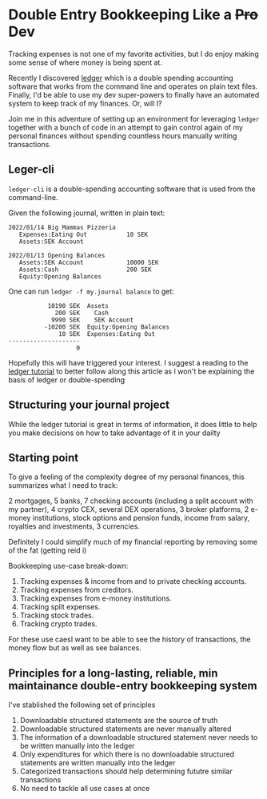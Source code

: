 # Double Entry Bookkeeping Like a ~~Pro~~ Dev

Tracking expenses is not one of my favorite activities, but I do enjoy making
some sense of where money is being spent at.

Recently I discovered [ledger](https://www.ledger-cli.org) which is a double
spending accounting software that works from the command line and operates on
plain text files. Finally, I'd be able to use my dev super-powers to finally
have an automated system to keep track of my finances. Or, will I?

Join me in this adventure of setting up an environment for leveraging `ledger`
together with a bunch of code in an attempt to gain control again of my personal
finances without spending countless hours manually writing transactions.

## Leger-cli

`ledger-cli` is a double-spending accounting software that is used from the
command-line.

Given the following journal, written in plain text:

```!Examples/my.journal
2022/01/14 Big Mammas Pizzeria
   Expenses:Eating Out           10 SEK
   Assets:SEK Account

2022/01/13 Opening Balances
   Assets:SEK Account            10000 SEK
   Assets:Cash                   200 SEK
   Equity:Opening Balances
```

One can run `ledger -f my.journal balance` to get:

```
           10190 SEK  Assets
             200 SEK    Cash
            9990 SEK    SEK Account
          -10200 SEK  Equity:Opening Balances
              10 SEK  Expenses:Eating Out
--------------------
                   0
```

Hopefully this will have triggered your interest. I suggest a reading to the
[ledger tutorial](https://www.ledger-cli.org/3.0/doc/ledger3.html#Ledger-Tutorial)
to better follow along this article as I won't be explaining the basis of ledger
or double-spending

## Structuring your journal project

While the ledger tutorial is great in terms of information, it does little to
help you make decisions on how to take advantage of it in your dailty

## Starting point

To give a feeling of the complexity degree of my personal finances, this
summarizes what I need to track:

2 mortgages, 5 banks, 7 checking accounts (including a split account with my
partner), 4 crypto CEX, several DEX operations, 3 broker platforms, 2 e-money
institutions, stock options and pension funds, income from salary, royalties and
investments, 3 currencies.

Definitely I could simplify much of my financial reporting by removing some of
the fat (getting reid i)

Bookkeeping use-case break-down:

1. Tracking expenses & income from and to private checking accounts.
1. Tracking expenses from creditors.
1. Tracking expenses from e-money institutions.
1. Tracking split expenses.
1. Tracking stock trades.
1. Tracking crypto trades.

For these use caesI want to be able to see the history of transactions, the
money flow but as well as see balances.

## Principles for a long-lasting, reliable, min maintainance double-entry bookkeeping system

I've stablished the following set of principles

1. Downloadable structured statements are the source of truth
1. Downloadable structured statements are never manually altered
1. The information of a downloadable structured statement never needs to be
   written manually into the ledger
1. Only expenditures for which there is no downloadable structured statements
   are written manually into the ledger
1. Categorized transactions should help determining fututre similar transactions
1. No need to tackle all use cases at once

